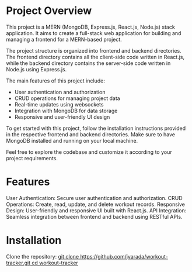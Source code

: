 # Project Overview

This project is a MERN (MongoDB, Express.js, React.js, Node.js) stack application. It aims to create a full-stack web application for building and managing a frontend for a MERN-based project.

The project structure is organized into frontend and backend directories. The frontend directory contains all the client-side code written in React.js, while the backend directory contains the server-side code written in Node.js using Express.js.

The main features of this project include:

- User authentication and authorization
- CRUD operations for managing project data
- Real-time updates using websockets
- Integration with MongoDB for data storage
- Responsive and user-friendly UI design

To get started with this project, follow the installation instructions provided in the respective frontend and backend directories. Make sure to have MongoDB installed and running on your local machine.

Feel free to explore the codebase and customize it according to your project requirements.

# Features

User Authentication: Secure user authentication and authorization.
CRUD Operations: Create, read, update, and delete workout records.
Responsive Design: User-friendly and responsive UI built with React.js.
API Integration: Seamless integration between frontend and backend using RESTful APIs.

# Installation

Clone the repository: [git clone https://github.com/jvarada/workout-tracker.git cd workout-tracker
](https://github.com/Jethreswar/Workout_Bot.git)
